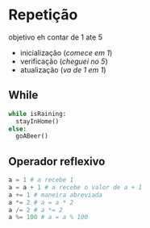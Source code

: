 # Repetição

objetivo eh contar de 1 ate 5

- inicialização (_comece em 1_)
- verificação (_cheguei no 5_)
- atualização (_va de 1 em 1_)

## While

```py
while isRaining:
  stayInHome()
else:
  goABeer()
```

## Operador reflexivo

```py
a = 1 # a recebe 1
a = a + 1 # a recebe o valor de a + 1
a += 1 # maneira abreviada
a *= 2 # a = a * 2
a /= 2 # a *= 2
a %= 100 # a = a % 100
```
